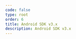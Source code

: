```yaml
---
code: false
type: root
order: 6
title: Android SDK v3.x
description: Android SDK v3.x
---
```

<RedirectToFirstChild />
